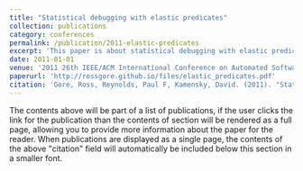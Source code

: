 ```yaml
---
title: "Statistical debugging with elastic predicates"
collection: publications
category: conferences
permalink: /publication/2011-elastic-predicates
excerpt: 'This paper is about statistical debugging with elastic predicates. These predicates adapt to interesting value ranges of numeric variables in scientific software to help automatically find the location of bugs.'
date: 2011-01-01
venue: '2011 26th IEEE/ACM International Conference on Automated Software Engineering (ASE 2011)'
paperurl: 'http://rossgore.github.io/files/elastic_predicates.pdf'
citation: 'Gore, Ross, Reynolds, Paul F, Kamensky, David. (2011). "Statistical debugging with elastic predicates." <i>2011 26th IEEE/ACM International Conference on Automated Software Engineering (ASE 2011)</i>. 492-495.'
---
```

The contents above will be part of a list of publications, if the user clicks the link for the publication than the contents of section will be rendered as a full page, allowing you to provide more information about the paper for the reader. When publications are displayed as a single page, the contents of the above "citation" field will automatically be included below this section in a smaller font.